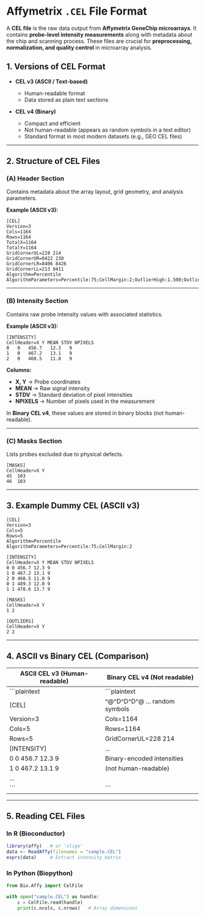 

# Affymetrix `.CEL` File Format

A **CEL file** is the raw data output from **Affymetrix GeneChip microarrays**.
It contains **probe-level intensity measurements** along with metadata about the chip and scanning process.
These files are crucial for **preprocessing, normalization, and quality control** in microarray analysis.



## 1. Versions of CEL Format

* **CEL v3 (ASCII / Text-based)**

  * Human-readable format
  * Data stored as plain text sections

* **CEL v4 (Binary)**

  * Compact and efficient
  * Not human-readable (appears as random symbols in a text editor)
  * Standard format in most modern datasets (e.g., GEO CEL files)

---

## 2. Structure of CEL Files

### (A) Header Section

Contains metadata about the array layout, grid geometry, and analysis parameters.

**Example (ASCII v3):**

```plaintext
[CEL]
Version=3
Cols=1164
Rows=1164
TotalX=1164
TotalY=1164
GridCornerUL=228 214
GridCornerUR=8422 230
GridCornerLR=8406 8426
GridCornerLL=213 8411
Algorithm=Percentile
AlgorithmParameters=Percentile:75;CellMargin:2;OutlierHigh:1.500;OutlierLow:1.004
```

---

### (B) Intensity Section

Contains raw probe intensity values with associated statistics.

**Example (ASCII v3):**

```plaintext
[INTENSITY]
CellHeader=X Y MEAN STDV NPIXELS
0   0   456.7   12.3   9
1   0   467.2   13.1   9
2   0   460.5   11.8   9
```

**Columns:**

* **X, Y** → Probe coordinates
* **MEAN** → Raw signal intensity
* **STDV** → Standard deviation of pixel intensities
* **NPIXELS** → Number of pixels used in the measurement

In **Binary CEL v4**, these values are stored in binary blocks (not human-readable).

---

### (C) Masks Section

Lists probes excluded due to physical defects.

```plaintext
[MASKS]
CellHeader=X Y
45  103
46  103
```

---

## 3. Example Dummy CEL (ASCII v3)

```plaintext
[CEL]
Version=3
Cols=5
Rows=5
Algorithm=Percentile
AlgorithmParameters=Percentile:75;CellMargin:2

[INTENSITY]
CellHeader=X Y MEAN STDV NPIXELS
0 0 456.7 12.3 9
1 0 467.2 13.1 9
2 0 460.5 11.8 9
0 1 489.3 12.0 9
1 1 478.6 13.7 9

[MASKS]
CellHeader=X Y
1 2

[OUTLIERS]
CellHeader=X Y
2 2
```

---

## 4. ASCII vs Binary CEL (Comparison)

| **ASCII CEL v3** (Human-readable) | **Binary CEL v4** (Not readable) |
| --------------------------------- | -------------------------------- |
| \`\`\`plaintext                   | \`\`\`plaintext                  |
| \[CEL]                            | ^@^D^D^D^@ ... random symbols    |
| Version=3                         | Cols=1164                        |
| Cols=5                            | Rows=1164                        |
| Rows=5                            | GridCornerUL=228 214             |
| \[INTENSITY]                      | ...                              |
| 0 0 456.7 12.3 9                  | Binary-encoded intensities       |
| 1 0 467.2 13.1 9                  | (not human-readable)             |
| ...                               |                                  |
| \`\`\`                            | \`\`\`                           |

---

## 5. Reading CEL Files 

### In **R (Bioconductor)**

```r
library(affy)   # or 'oligo'
data <- ReadAffy(filenames = "sample.CEL")
exprs(data)     # Extract intensity matrix
```

### In **Python (Biopython)**

```python
from Bio.Affy import CelFile

with open("sample.CEL") as handle:
    c = CelFile.read(handle)
    print(c.ncols, c.nrows)   # Array dimensions
```

